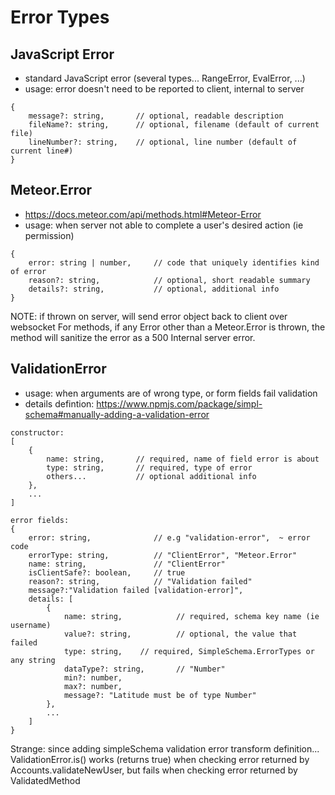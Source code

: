 # Error Types

## JavaScript Error
* standard JavaScript error  (several types... RangeError, EvalError, ...)
* usage: error doesn't need to be reported to client, internal to server
```
{
    message?: string,       // optional, readable description
    fileName?: string,      // optional, filename (default of current file)
    lineNumber?: string,    // optional, line number (default of current line#)
}
```

## Meteor.Error
* https://docs.meteor.com/api/methods.html#Meteor-Error
* usage: when server not able to complete a user's desired action (ie permission)

```
{
    error: string | number,     // code that uniquely identifies kind of error
    reason?: string,            // optional, short readable summary
    details?: string,           // optional, additional info    
}
```

NOTE: if thrown on server, will send error object back to client over websocket
For methods, if any Error other than a Meteor.Error is thrown, the method will sanitize the error as a 500 Internal server error.

## ValidationError
* usage: when arguments are of wrong type, or form fields fail validation
* details defintion: https://www.npmjs.com/package/simpl-schema#manually-adding-a-validation-error 

```
constructor:
[
    {
        name: string,       // required, name of field error is about
        type: string,       // required, type of error
        others...           // optional additional info
    },
    ...
]

error fields:
{
    error: string,              // e.g "validation-error",  ~ error code
    errorType: string,          // "ClientError", "Meteor.Error"
    name: string,               // "ClientError"
    isClientSafe?: boolean,     // true
    reason?: string,            // "Validation failed"
    message?:"Validation failed [validation-error]",
    details: [
        {
            name: string,            // required, schema key name (ie username)
            value?: string,          // optional, the value that failed
            type: string,    // required, SimpleSchema.ErrorTypes or any string
            dataType?: string,       // "Number"
            min?: number,
            max?: number,
            message?: "Latitude must be of type Number"
        },
        ...
    ]
}
```

Strange: 
since adding simpleSchema validation error transform definition...
ValidationError.is() works (returns true) when checking error returned by Accounts.validateNewUser, but fails when checking error returned
by ValidatedMethod
